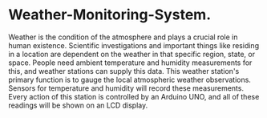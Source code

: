 # Weather-Monitoring-System.
Weather is the condition of the atmosphere and plays 
a crucial role in human existence. Scientific 
investigations and important things like residing in a 
location are dependent on the weather in that specific 
region, state, or space. People need ambient 
temperature and humidity measurements for this, and 
weather stations can supply this data. This weather 
station's primary function is to gauge the local 
atmospheric weather observations. Sensors for 
temperature and humidity will record these 
measurements. Every action of this station is 
controlled by an Arduino UNO, and all of these 
readings will be shown on an LCD display.
